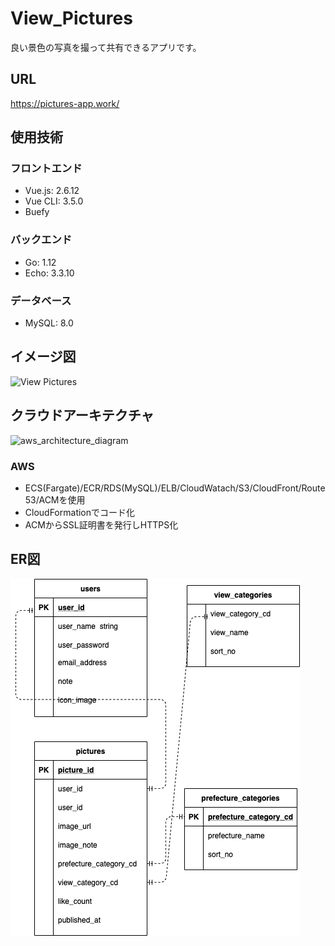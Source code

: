 # View_Pictures
良い景色の写真を撮って共有できるアプリです。

## URL
https://pictures-app.work/

## 使用技術
### フロントエンド
- Vue.js: 2.6.12
- Vue CLI: 3.5.0
- Buefy

### バックエンド
- Go: 1.12
- Echo: 3.3.10

### データベース
- MySQL: 8.0

## イメージ図
<img width="1090" alt="View Pictures" src="https://user-images.githubusercontent.com/44848412/110053689-3657e700-7d9d-11eb-874e-f5b17a307714.png">


## クラウドアーキテクチャ
![aws_architecture_diagram](https://user-images.githubusercontent.com/44848412/110054109-db72bf80-7d9d-11eb-89b8-be2e80e4489e.png)

### AWS
- ECS(Fargate)/ECR/RDS(MySQL)/ELB/CloudWatach/S3/CloudFront/Route53/ACMを使用
- CloudFormationでコード化
- ACMからSSL証明書を発行しHTTPS化

## ER図

![ER図](https://github.com/Junpei-Nakasone/pictures_app/blob/main/pictures_ERdiagram.png?raw=true)

